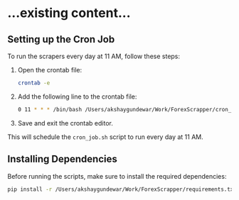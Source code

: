 # ...existing content...

## Setting up the Cron Job

To run the scrapers every day at 11 AM, follow these steps:

1. Open the crontab file:

   ```sh
   crontab -e
   ```

2. Add the following line to the crontab file:

   ```sh
   0 11 * * * /bin/bash /Users/akshaygundewar/Work/ForexScrapper/cron_job.sh
   ```

3. Save and exit the crontab editor.

This will schedule the `cron_job.sh` script to run every day at 11 AM.

## Installing Dependencies

Before running the scripts, make sure to install the required dependencies:

```sh
pip install -r /Users/akshaygundewar/Work/ForexScrapper/requirements.txt
```
